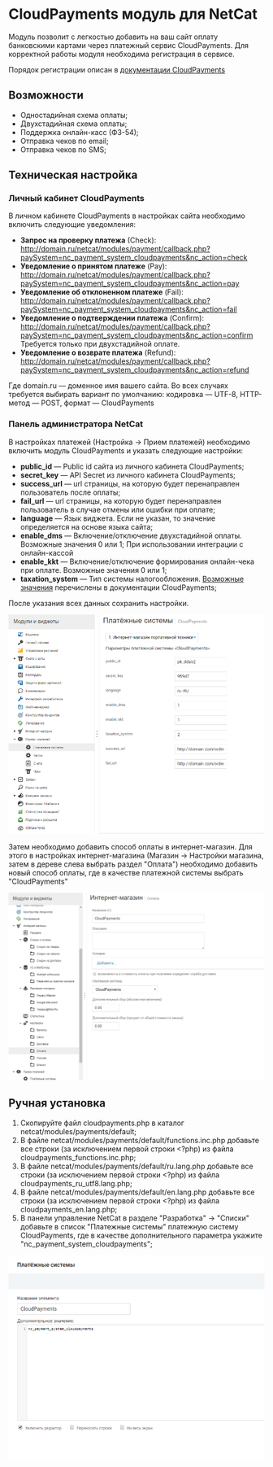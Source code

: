 # CloudPayments модуль для NetCat
Модуль позволит с легкостью добавить на ваш сайт оплату банковскими картами через платежный сервис CloudPayments. 
Для корректной работы модуля необходима регистрация в сервисе.

Порядок регистрации описан в [документации CloudPayments](https://cloudpayments.ru/Docs/Connect)
## Возможности
	
* Одностадийная схема оплаты;  
* Двухстадийная схема оплаты;  
* Поддержка онлайн-касс (ФЗ-54);  
* Отправка чеков по email;  
* Отправка чеков по SMS;  

## Техническая настройка
### Личный кабинет CloudPayments
В личном кабинете CloudPayments в настройках сайта необходимо включить следующие уведомления:

* **Запрос на проверку платежа** (Сheck):\
http://domain.ru/netcat/modules/payment/callback.php?paySystem=nc_payment_system_cloudpayments&nc_action=check
* **Уведомление о принятом платеже** (Pay):\
http://domain.ru/netcat/modules/payment/callback.php?paySystem=nc_payment_system_cloudpayments&nc_action=pay
* **Уведомление об отклоненном платеже** (Fail):\
http://domain.ru/netcat/modules/payment/callback.php?paySystem=nc_payment_system_cloudpayments&nc_action=fail
* **Уведомление о подтверждении платежа** (Confirm):\
http://domain.ru/netcat/modules/payment/callback.php?paySystem=nc_payment_system_cloudpayments&nc_action=confirm
Требуется только при двухстадийной оплате.
* **Уведомление о возврате платежа** (Refund):\
http://domain.ru/netcat/modules/payment/callback.php?paySystem=nc_payment_system_cloudpayments&nc_action=refund

Где domain.ru — доменное имя вашего сайта. Во всех случаях требуется выбирать вариант по умолчанию: кодировка — UTF-8, HTTP-метод — POST, формат — CloudPayments

### Панель администратора NetCat
В настройках платежей (Настройка -> Прием платежей) необходимо включить модуль CloudPayments и указать следующие настройки:
* **public_id** — Public id сайта из личного кабинета CloudPayments;
* **secret_key** — API Secret из личного кабинета CloudPayments;
* **success_url** — url страницы, на которую будет перенаправлен пользователь после оплаты;
* **fail_url** — url страницы, на которую будет перенаправлен пользователь в случае отмены или ошибки при оплате;
* **language** — Язык виджета. Если не указан, то значение определяется на основе языка сайта;
* **enable_dms** — Включение/отключение двухстадийной оплаты. Возможные значения 0 или 1;
При использовании интеграции с онлайн-кассой
* **enable_kkt** — Включение/отключение формирования онлайн-чека при оплате. Возможные значения 0 или 1;
* **taxation_system** — Тип системы налогообложения. [Возможные значения](https://cloudpayments.ru/Docs/Directory#taxation-system ) перечислены в документации CloudPayments;

После указания всех данных сохранить настройки.

![Настройки CloudPayments](doc/img/settings.png)

Затем необходимо добавить способ оплаты в интернет-магазин. Для этого в настройках интернет-магазина (Магазин -> Настройки магазина, затем в дереве слева выбрать раздел "Оплата") необходимо добавить новый способ оплаты, где в качестве платежной системы выбрать "CloudPayments"

![Оплата в модуле ИМ](doc/img/payment.png)

## Ручная установка
1) Скопируйте файл cloudpayments.php в каталог netcat/modules/payments/default;  
2) В файле netcat/modules/payments/default/functions.inc.php добавьте все строки (за исключением первой строки <?php) из файла cloudpayments_functions.inc.php;  
3) В файле netcat/modules/payments/default/ru.lang.php добавьте все строки (за исключением первой строки <?php) из файла cloudpayments_ru_utf8.lang.php;  
4) В файле netcat/modules/payments/default/en.lang.php добавьте все строки (за исключением первой строки <?php) из файла cloudpayments_en.lang.php;  
5) В панели управление NetCat в разделе "Разработка" -> "Списки" добавьте в список "Платежные системы" платежную систему CloudPayments, где в качестве дополнительного параметра укажите "nc_payment_system_cloudpayments";  


![Добавление в список платежных систем](doc/img/payment_list.png)